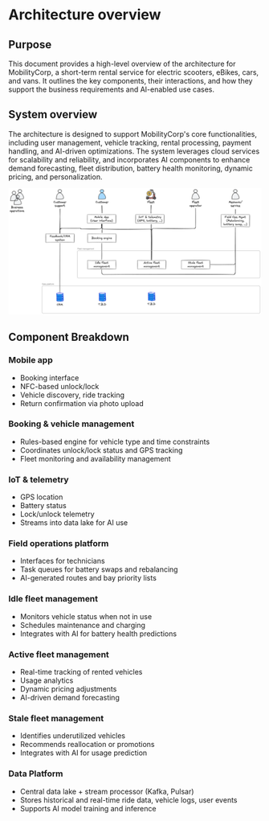 # Architecture overview

## Purpose

This document provides a high-level overview of the architecture for MobilityCorp, a short-term rental service for electric scooters, eBikes, cars, and vans. It outlines the key components, their interactions, and how they support the business requirements and AI-enabled use cases.


## System overview

The architecture is designed to support MobilityCorp's core functionalities, including user management, vehicle tracking, rental processing, payment handling, and AI-driven optimizations. The system leverages cloud services for scalability and reliability, and incorporates AI components to enhance demand forecasting, fleet distribution, battery health monitoring, dynamic pricing, and personalization.

![System overview diagram](./assets/system-overview.png)


## Component Breakdown


### Mobile app

* Booking interface
* NFC-based unlock/lock
* Vehicle discovery, ride tracking
* Return confirmation via photo upload


### Booking & vehicle management

* Rules-based engine for vehicle type and time constraints
* Coordinates unlock/lock status and GPS tracking
* Fleet monitoring and availability management


### IoT & telemetry

* GPS location
* Battery status
* Lock/unlock telemetry
* Streams into data lake for AI use


### Field operations platform

* Interfaces for technicians
* Task queues for battery swaps and rebalancing
* AI-generated routes and bay priority lists


### Idle fleet management

* Monitors vehicle status when not in use
* Schedules maintenance and charging
* Integrates with AI for battery health predictions


### Active fleet management

* Real-time tracking of rented vehicles
* Usage analytics
* Dynamic pricing adjustments
* AI-driven demand forecasting


### Stale fleet management

* Identifies underutilized vehicles
* Recommends reallocation or promotions
* Integrates with AI for usage prediction


### Data Platform

* Central data lake + stream processor (Kafka, Pulsar)
* Stores historical and real-time ride data, vehicle logs, user events
* Supports AI model training and inference